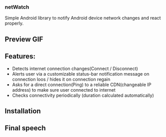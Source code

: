 ### netWatch
Simple Android library to notify Android device network changes and react properly.

## Preview GIF

## Features: 
- Detects internet connection changes(Connect / Disconnect)
- Alerts user via a customizable status-bar notification message on connection loos / hides it on connection regain
- Asks for a direct connection(Ping) to a reliable CDN(changeable IP address) to make sure user connected to internet
- Checks connectivity periodically (duration calculated automatically) 

## Installation
 
## Final speech 

